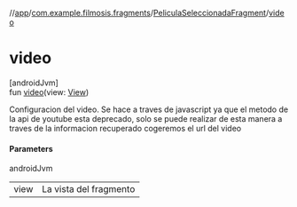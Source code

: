 //[app](../../../index.md)/[com.example.filmosis.fragments](../index.md)/[PeliculaSeleccionadaFragment](index.md)/[video](video.md)

# video

[androidJvm]\
fun [video](video.md)(view: [View](https://developer.android.com/reference/kotlin/android/view/View.html))

Configuracion del video. Se hace a traves de javascript ya que el metodo de la api de youtube esta deprecado, solo se puede realizar de esta manera a traves de la informacion recuperado cogeremos el url del video

#### Parameters

androidJvm

| | |
|---|---|
| view | La vista del fragmento |
